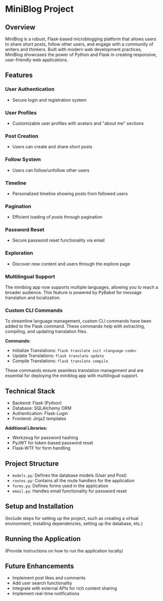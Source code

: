 # MiniBlog Project

## Overview

MiniBlog is a robust, Flask-based microblogging platform that allows users to share short posts, follow other users, and engage with a community of writers and thinkers. Built with modern web development practices, MiniBlog showcases the power of Python and Flask in creating responsive, user-friendly web applications.

## Features

### User Authentication
- Secure login and registration system

### User Profiles
- Customizable user profiles with avatars and "about me" sections

### Post Creation
- Users can create and share short posts

### Follow System
- Users can follow/unfollow other users

### Timeline
- Personalized timeline showing posts from followed users

### Pagination
- Efficient loading of posts through pagination

### Password Reset
- Secure password reset functionality via email

### Exploration
- Discover new content and users through the explore page

### Multilingual Support
The miniblog app now supports multiple languages, allowing you to reach a broader audience. This feature is powered by PyBabel for message translation and localization.

### Custom CLI Commands
To streamline language management, custom CLI commands have been added to the Flask command. These commands help with extracting, compiling, and updating translation files.

**Commands:**
- Initialize Translations: `flask translate init <language-code>`
- Update Translations: `flask translate update`
- Compile Translations: `flask translate compile`

These commands ensure seamless translation management and are essential for deploying the miniblog app with multilingual support.

## Technical Stack

- Backend: Flask (Python)
- Database: SQLAlchemy ORM
- Authentication: Flask-Login
- Frontend: Jinja2 templates

**Additional Libraries:**
- Werkzeug for password hashing
- PyJWT for token-based password reset
- Flask-WTF for form handling

## Project Structure

- `models.py`: Defines the database models (User and Post)
- `routes.py`: Contains all the route handlers for the application
- `forms.py`: Defines forms used in the application
- `email.py`: Handles email functionality for password reset

## Setup and Installation

(Include steps for setting up the project, such as creating a virtual environment, installing dependencies, setting up the database, etc.)

## Running the Application

(Provide instructions on how to run the application locally)

## Future Enhancements

- Implement post likes and comments
- Add user search functionality
- Integrate with external APIs for rich content sharing
- Implement real-time notifications